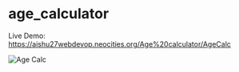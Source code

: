 # age_calculator

Live Demo: https://aishu27webdevop.neocities.org/Age%20calculator/AgeCalc


![Age Calc](https://github.com/user-attachments/assets/0c41ea16-331e-4219-aa94-c59f50950883)

